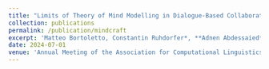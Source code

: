 ```yaml
---
title: "Limits of Theory of Mind Modelling in Dialogue-Based Collaborative Plan Acquisition"
collection: publications
permalink: /publication/mindcraft
excerpt: 'Matteo Bortoletto, Constantin Ruhdorfer*, **Adnen Abdessaied* **, Lei Shi, Andreas Bulling. [[Paper]](https://arxiv.org/abs/2405.12621)'
date: 2024-07-01
venue: 'Annual Meeting of the Association for Computational Linguistics (ACL)'
---
```

